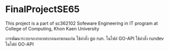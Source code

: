 # FinalProjectSE65
This project is a part of sc362102 Sofeware Engineering in IT program at College of Computing, Khon Kaen University

การพัฒนาระบบจองรถเทศบาลนครขอนแก่น
ใช้คำสั่ง go run. ในไฟล์ GO-API
ใช้คำสั่ง rundev ในไฟล์ GO-API
